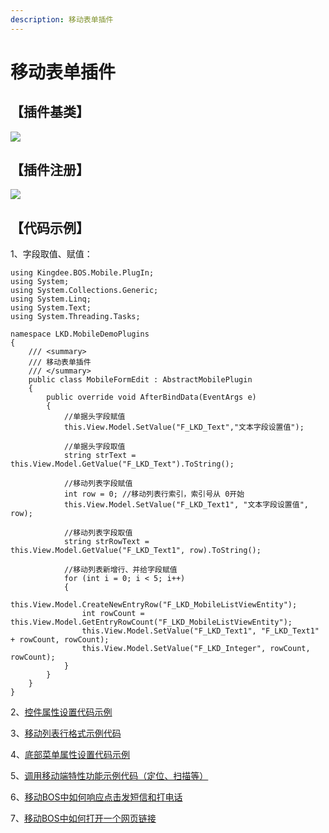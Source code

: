 ```yaml
---
description: 移动表单插件
---
```


# 移动表单插件

## 【插件基类】

![](http://clubimg.kingdee.com/club/attachments/forum/201902/27/1551258157b3s08gqn4nu3unttu40gu64rujtjjnd3.png)

##  【插件注册】

![](http://clubimg.kingdee.com/club/attachments/forum/201902/27/1551258380x355x06p3xzhppzio5pddw5dphy3dpyi.png)

## **【代码示例】**

  
1、字段取值、赋值：

```text
using Kingdee.BOS.Mobile.PlugIn;
using System;
using System.Collections.Generic;
using System.Linq;
using System.Text;
using System.Threading.Tasks;

namespace LKD.MobileDemoPlugins
{
    /// <summary>
    /// 移动表单插件
    /// </summary>
    public class MobileFormEdit : AbstractMobilePlugin
    {
        public override void AfterBindData(EventArgs e)
        {
            //单据头字段赋值
            this.View.Model.SetValue("F_LKD_Text","文本字段设置值");

            //单据头字段取值
            string strText = this.View.Model.GetValue("F_LKD_Text").ToString();

            //移动列表字段赋值
            int row = 0; //移动列表行索引，索引号从 0开始
            this.View.Model.SetValue("F_LKD_Text1", "文本字段设置值", row);

            //移动列表字段取值
            string strRowText = this.View.Model.GetValue("F_LKD_Text1", row).ToString();

            //移动列表新增行、并给字段赋值
            for (int i = 0; i < 5; i++)
            {
                this.View.Model.CreateNewEntryRow("F_LKD_MobileListViewEntity");
                int rowCount = this.View.Model.GetEntryRowCount("F_LKD_MobileListViewEntity");
                this.View.Model.SetValue("F_LKD_Text1", "F_LKD_Text1" + rowCount, rowCount);
                this.View.Model.SetValue("F_LKD_Integer", rowCount, rowCount);
            }
        }
    }
}
```

  
2、[控件属性设置代码示例](http://club.kingdee.com/forum.php?mod=viewthread&tid=1237879)

3、[移动列表行格式示例代码](http://club.kingdee.com/forum.php?mod=viewthread&tid=1407890)

4、[底部菜单属性设置代码示例](http://club.kingdee.com/forum.php?mod=viewthread&tid=1186906)

5、[调用移动端特性功能示例代码（定位、扫描等）](http://club.kingdee.com/forum.php?mod=viewthread&tid=1097311)

6、[移动BOS中如何响应点击发短信和打电话](http://club.kingdee.com/forum.php?mod=viewthread&tid=1323498)

7、[移动BOS中如何打开一个网页链接](http://club.kingdee.com/forum.php?mod=viewthread&tid=1095930)

